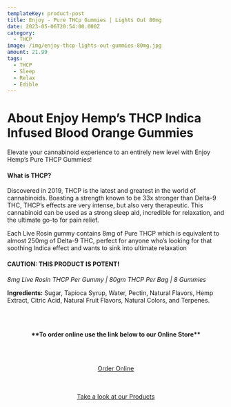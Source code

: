 ```yaml
---
templateKey: product-post
title: Enjoy - Pure THCp Gummies | Lights Out 80mg
date: 2023-05-06T20:54:00.000Z
category:
  - THCP
image: /img/enjoy-thcp-lights-out-gummies-80mg.jpg
amount: 21.99
tags:
  - THCP
  - Sleep
  - Relax
  - Edible
---
```

# **About Enjoy Hemp’s THCP Indica Infused Blood Orange Gummies**

Elevate your cannabinoid experience to an entirely new level with Enjoy Hemp’s Pure THCP Gummies!

#### **What is THCP?**

Discovered in 2019, THCP is the latest and greatest in the world of cannabinoids. Boasting a strength known to be 33x stronger than Delta-9 THC, THCP’s effects are very intense, but also very therapeutic. This cannabinoid can be used as a strong sleep aid, incredible for relaxation, and the ultimate go-to for pain relief.

Each Live Rosin gummy contains 8mg of Pure THCP which is equivalent to almost 250mg of Delta-9 THC, perfect for anyone who’s looking for that soothing Indica effect and wants to sink into ultimate relaxation

#### CAUTION: THIS PRODUCT IS POTENT!

*8mg Live Rosin THCP Per Gummy | 80gm THCP Per Bag | 8 Gummies*

**Ingredients:** Sugar, Tapioca Syrup, Water, Pectin, Natural Flavors, Hemp Extract, Citric Acid, Natural Fruit Flavors, Natural Colors, and Terpenes.

<br><br>

<Center>

**\*\*To order online use the link below to our Online Store\*\***

<br><br>

<Center><a class="link-view-more-products" target="_blank" href="https://capitalcbd.shop/shop-online/">Order Online</a></

<br><br><br>

<Center><a class="link-view-more-products" target="_blank" href="https://capitalamericanshaman.com/products">Take a look at our Products</a></Center>

<br><br>